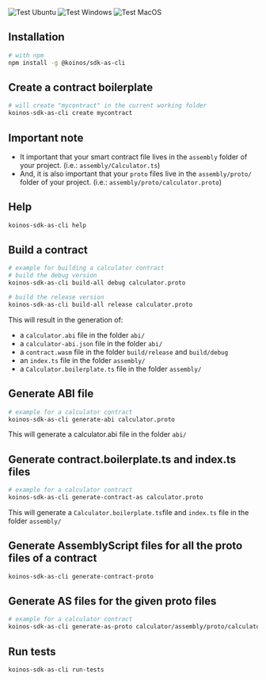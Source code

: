 ![Test Ubuntu](https://github.com/koinos/koinos-sdk-as-cli/actions/workflows/test-ubuntu.yml/badge.svg)
![Test Windows](https://github.com/koinos/koinos-sdk-as-cli/actions/workflows/test-windows.yml/badge.svg)
![Test MacOS](https://github.com/koinos/koinos-sdk-as-cli/actions/workflows/test-macos.yml/badge.svg)


## Installation

```sh
# with npm
npm install -g @koinos/sdk-as-cli
```

## Create a contract boilerplate
```sh
# will create "mycontract" in the current working folder
koinos-sdk-as-cli create mycontract
```

## Important note
- It important that your smart contract file lives in the `assembly` folder of your project. (i.e.: `assembly/Calculator.ts`)
- And, it is also important that your `proto` files live in the `assembly/proto/` folder of your project. (i.e.: `assembly/proto/calculator.proto`)

## Help
```sh
koinos-sdk-as-cli help
```
## Build a contract
```sh
# example for building a calculator contract
# build the debug version
koinos-sdk-as-cli build-all debug calculator.proto 

# build the release version
koinos-sdk-as-cli build-all release calculator.proto 
```

This will result in the generation of:

- a `calculator.abi` file in the folder `abi/`
- a `calculator-abi.json` file in the folder `abi/`
- a `contract.wasm` file in the folder `build/release` and `build/debug`
- an `index.ts` file in the folder `assembly/`
- a `Calculator.boilerplate.ts` file in the folder `assembly/`
  
## Generate ABI file
```sh
# example for a calculator contract
koinos-sdk-as-cli generate-abi calculator.proto
```
This will generate a calculator.abi file in the folder `abi/`

## Generate contract.boilerplate.ts and index.ts files
```sh
# example for a calculator contract
koinos-sdk-as-cli generate-contract-as calculator.proto
```

This will generate a `Calculator.boilerplate.ts`file and `index.ts` file in the folder `assembly/`

## Generate AssemblyScript files for all the proto files of a contract
```sh
koinos-sdk-as-cli generate-contract-proto
```

## Generate AS files for the given proto files
```sh
# example for a calculator contract
koinos-sdk-as-cli generate-as-proto calculator/assembly/proto/calculator.proto
```

## Run tests
```sh
koinos-sdk-as-cli run-tests
```